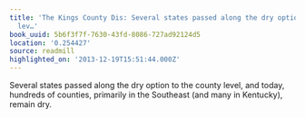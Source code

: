 ```yaml
---
title: 'The Kings County Dis: Several states passed along the dry option to the county
  lev…'
book_uuid: 5b6f3f7f-7630-43fd-8086-727ad92124d5
location: '0.254427'
source: readmill
highlighted_on: '2013-12-19T15:51:44.000Z'
---
```


Several states passed along the dry option to the county level, and today, hundreds of counties, primarily in the Southeast (and many in Kentucky), remain dry.